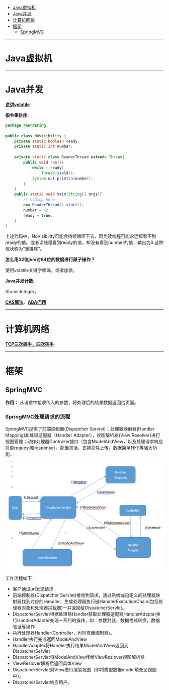 * [Java虚拟机](#Java虚拟机)
* [Java并发](#Java并发)
    <!-- * [讲讲volatile](#讲讲volatile) -->
* [计算机网络](#计算机网络)
* [框架](#框架)
    * [SpringMVC](#SpringMVC)

----------------------------

# Java虚拟机

------------------------------

# Java并发
**[讲讲volatile](https://github.com/MinheZ/Notes/blob/master/note/Java%E5%B9%B6%E5%8F%91.md#volatile%E5%8F%98%E9%87%8F)**

**指令重排序:**
```java
package reordering;

public class NoVisibility {
    private static boolean ready;
    private static int number;

    private static class ReaderThread extends Thread{
        public void run(){
            while (!ready)
                Thread.yield();
            System.out.println(number);
        }
    }
    public static void main(String[] args){
        // coding here
        new ReaderThread().start();
        number = 42;
        ready = true;
    }
}
```
上述代码中，NoVisibility可能会持续循环下去，因为读线程可能永远都看不到ready的值。或者读线程看到ready的值，却没有看到number的值，输出为0.这种现状称为“重排序”。

**怎么用32位jvm对64位的数据进行原子操作？**

使用volatile关键字修饰，或者加锁。

**Java并发计数:**

AtomicInteger。

**[CAS算法](https://github.com/MinheZ/Notes/blob/master/note/Java%E5%B9%B6%E5%8F%91.md#%E6%AF%94%E8%BE%83%E5%B9%B6%E4%BA%A4%E6%8D%A2compare-and-swap-cas)**、**[ABA问题](https://github.com/MinheZ/Notes/blob/master/note/Java%E5%B9%B6%E5%8F%91.md#aba%E9%97%AE%E9%A2%98)**


------------------------------
# 计算机网络

**[TCP三次握手，四次挥手](https://github.com/MinheZ/Notes/blob/master/note/%E8%AE%A1%E7%AE%97%E6%9C%BA%E7%BD%91%E7%BB%9C.md#tcp%E7%9A%84%E4%B8%89%E6%AC%A1%E6%8F%A1%E6%89%8B)**

----------------------------

# 框架
## SpringMVC
**作用：** 从请求中接收传入的参数，将处理后的结果数据返回给页面。
### SpringMVC处理请求的流程
SpringMVC提供了前端控制器(Dispatcher Servlet)；处理器映射器(Handler Mapping)和处理适配器（Handler Adapter），视图解析器(View Resolver)进行视图管理；动作处理器Controller接口（包含ModelAndView，以及处理请求响应对象request和response），配置灵活，支持文件上传，数据简单转化等强大功能。
<div align="center"><img src="../pics//1550804996(1).png" width="650px"></div>

工作流程如下：
- 客户通过url发送请求
- 前端控制器(Dispatcher Servlet)接收到请求，通过系统或自定义的处理器映射器找到对应的Handler，生成处理器执行链HandlerExecutionChain(包括处理器对象和处理器拦截器)一并返回给DispatcherServlet。
- DispatcherServlet根据处理器Handler获取处理器适配器HandlerAdapter执行HandlerAdapter处理一系列的操作，如：参数封装，数据格式转换，数据验证等操作
- 执行处理器Handler(Controller，也叫页面控制器)。
- Handler执行完成返回ModelAndView
- HandlerAdapter将Handler执行结果ModelAndView返回到DispatcherServlet
- DispatcherServlet将ModelAndView传给ViewReslover视图解析器
- ViewReslover解析后返回具体View
- DispatcherServlet对View进行渲染视图（即将模型数据model填充至视图中）。
- DispatcherServlet响应用户。
